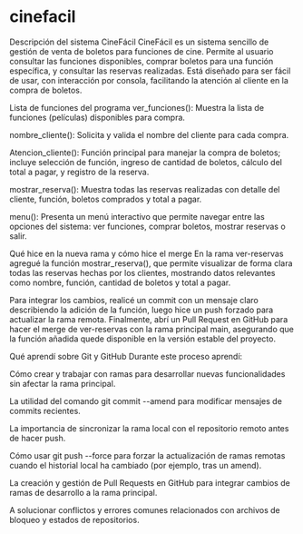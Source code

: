 # cinefacil
Descripción del sistema CineFácil
CineFácil es un sistema sencillo de gestión de venta de boletos para funciones de cine. Permite al usuario consultar las funciones disponibles, comprar boletos para una función específica, y consultar las reservas realizadas. Está diseñado para ser fácil de usar, con interacción por consola, facilitando la atención al cliente en la compra de boletos.

Lista de funciones del programa
ver_funciones(): Muestra la lista de funciones (películas) disponibles para compra.

nombre_cliente(): Solicita y valida el nombre del cliente para cada compra.

Atencion_cliente(): Función principal para manejar la compra de boletos; incluye selección de función, ingreso de cantidad de boletos, cálculo del total a pagar, y registro de la reserva.

mostrar_reserva(): Muestra todas las reservas realizadas con detalle del cliente, función, boletos comprados y total a pagar.

menu(): Presenta un menú interactivo que permite navegar entre las opciones del sistema: ver funciones, comprar boletos, mostrar reservas o salir.

Qué hice en la nueva rama y cómo hice el merge
En la rama ver-reservas agregué la función mostrar_reserva(), que permite visualizar de forma clara todas las reservas hechas por los clientes, mostrando datos relevantes como nombre, función, cantidad de boletos y total a pagar.

Para integrar los cambios, realicé un commit con un mensaje claro describiendo la adición de la función, luego hice un push forzado para actualizar la rama remota. Finalmente, abrí un Pull Request en GitHub para hacer el merge de ver-reservas con la rama principal main, asegurando que la función añadida quede disponible en la versión estable del proyecto.

Qué aprendí sobre Git y GitHub
Durante este proceso aprendí:

Cómo crear y trabajar con ramas para desarrollar nuevas funcionalidades sin afectar la rama principal.

La utilidad del comando git commit --amend para modificar mensajes de commits recientes.

La importancia de sincronizar la rama local con el repositorio remoto antes de hacer push.

Cómo usar git push --force para forzar la actualización de ramas remotas cuando el historial local ha cambiado (por ejemplo, tras un amend).

La creación y gestión de Pull Requests en GitHub para integrar cambios de ramas de desarrollo a la rama principal.

A solucionar conflictos y errores comunes relacionados con archivos de bloqueo y estados de repositorios.
